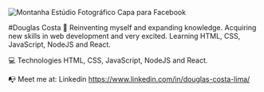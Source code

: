 ![Montanha Estúdio Fotográfico Capa para Facebook](https://user-images.githubusercontent.com/82835880/126727229-96f7d668-b868-476a-90f1-252710867c57.png)

#Douglas Costa 👋
Reinventing myself and expanding knowledge.
Acquiring new skills in web development and very excited.
Learning HTML, CSS, JavaScript, NodeJS and React.

💻 Technologies
HTML, CSS, JavaScript, NodeJS and React.

📭 Meet me at:
Linkedin
https://www.linkedin.com/in/douglas-costa-lima/
